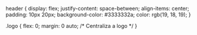 header {
    display: flex;
    justify-content: space-between;
    align-items: center;
    padding: 10px 20px;
    background-color: #3333332a;
    color: rgb(19, 18, 19);
}

.logo {
    flex: 0;
    margin: 0 auto; /* Centraliza a logo */
}
